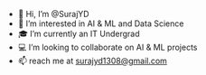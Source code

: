 - 👋 Hi, I’m @SurajYD
- 👀 I’m interested in AI & ML and Data Science
- 🎓 I’m currently an IT Undergrad
- 💻 I’m looking to collaborate on AI & ML projects
- 📫 reach me at surajyd1308@gmail.com

<!---
SurajYD1308/SurajYD1308 is a ✨ special ✨ repository because its `README.md` (this file) appears on your GitHub profile.
You can click the Preview link to take a look at your changes.
--->
